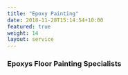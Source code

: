 ```yaml
---
title: "Epoxy Painting"
date: 2018-11-28T15:14:54+10:00
featured: true
weight: 14
layout: service
---
```

<section class="unique unique1">
<div class="container relative">
<div class="row flex">
<div class="col-xs-12 col-md-12">
<h3>Epoxys Floor Painting Specialists</h3>
</div>
</div>
</div> 
</section>

